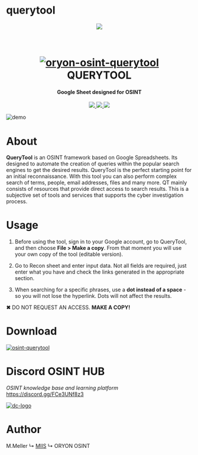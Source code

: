 # querytool
<p align="center">
  <a href="">
    <img src="https://img.shields.io/badge/last%20update-28%2F07%2F22-red">
  </a>
	
<h1 align="center">
  <br>
  <a href="https://github.com/oryon-osint/querytool"><img src="https://i.ibb.co/qJym8Nw/oryon-icon.png" alt="oryon-osint-querytool"></a>
  <br>
  QUERYTOOL
  <br>
</h1>

<h4 align="center">Google Sheet designed for OSINT</h4>

<p align="center">
  <a href="">
    <img src="https://img.shields.io/badge/version-v1.3-blue">
  </a>
  <a href="">
    <img src="https://img.shields.io/badge/platform-windows%20macos%20linux-lightgrey">
  </a>
  <a href="">
      <img src="https://img.shields.io/badge/format-spreadsheet-l">
  </a>
</p>

![demo](https://i.ibb.co/HGd7Ny7/querytools.png)

# About

**QueryTool** is an OSINT framework based on Google Spreadsheets. Its designed to automate the creation of queries within the popular search engines to get the desired results. QueryTool is the perfect starting point for an initial reconnaissance. With this tool you can also perform complex search of terms, people, email addresses, files and many more. QT mainly consists of resources that provide direct access to search results. This is a subjective set of tools and services that supports the cyber investigation process.

# Usage

1. Before using the tool, sign in to your Google account, go to QueryTool, and then choose **File > Make a copy**. From that moment you will use your own copy of the tool (editable version).	

2. Go to Recon sheet and enter input data. Not all fields are required, just enter what you have and check the links generated in the appropriate section.
		
2. When searching for a specific phrases, use a **dot instead of a space** - so you will not lose the hyperlink. Dots will not affect the results.	

**✖** DO NOT REQUEST AN ACCESS. **MAKE A COPY!**

# Download
  <a href="https://cutt.ly/osint-querytool"><img src="https://i.ibb.co/yXRKwjM/sheet-download.png" alt="osint-querytool"></a>

# Discord OSINT HUB
*OSINT knowledge base and learning platform*
https://discord.gg/FCe3UNf8z3

[![dc-logo](https://i.ibb.co/GPwN83t/Discord-Logo-Color.png)](https://discord.gg/FCe3UNf8z3)

# Author

M.Meller
↳ [MIIS](http://miis.pl)
↳ ORYON OSINT



